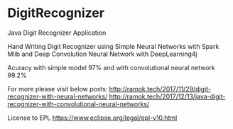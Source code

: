 # DigitRecognizer
Java Digit Recognizer Application 

Hand Writing Digit Recognizer using Simple Neural Networks with Spark Mlib and
Deep Convolution Neural Network with DeepLearning4j

Acuracy with simple model 97% and with convolutional neural network 99.2%

For more please visit below posts:
http://ramok.tech/2017/11/29/digit-recognizer-with-neural-networks/
http://ramok.tech/2017/12/13/java-digit-recognizer-with-convolutional-neural-networks/


License to EPL https://www.eclipse.org/legal/epl-v10.html
